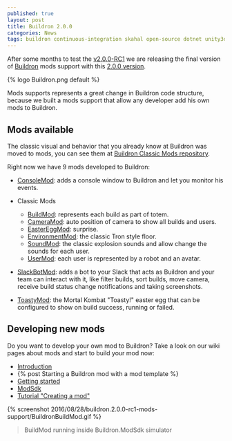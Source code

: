 ```yaml
---
published: true
layout: post
title: Buildron 2.0.0
categories: News
tags: buildron continuous-integration skahal open-source dotnet unity3d release
---
```


After some months to test the [v2.0.0-RC1](https://github.com/skahal/Buildron/releases/tag/v2.0.0-RC1) we are releasing the final version of [Buildron](https://github.com/skahal/Buildron/) mods support with this [2.0.0 version](https://github.com/skahal/Buildron/releases/tag/v2.0.0).

{% logo Buildron.png default %}

Mods supports represents a great change in Buildron code structure, because we built a mods support that allow any developer add his own mods to Buildron.

## Mods available
The classic visual and behavior that you already know at Buildron was moved to mods, you can see them at [Buildron Classic Mods repository](https://github.com/skahal/Buildron-Classic-Mods).

Right now we have 9 mods developed to Buildron:

* [ConsoleMod](https://github.com/giacomelli/Buildron-ConsoleMod/releases): adds a console window to Buildron and let you monitor his events.

* Classic Mods
	* [BuildMod](https://github.com/skahal/Buildron-Classic-Mods): represents each build as part of totem.
	* [CameraMod](https://github.com/skahal/Buildron-Classic-Mods): auto position of camera to show all builds and users.
	* [EasterEggMod](https://github.com/skahal/Buildron-Classic-Mods): surprise.
	* [EnvironmentMod](https://github.com/skahal/Buildron-Classic-Mods): the classic Tron style floor.
	* [SoundMod](https://github.com/skahal/Buildron-Classic-Mods): the classic explosion sounds and allow change the sounds for each user.
	* [UserMod](https://github.com/skahal/Buildron-Classic-Mods): each user is represented by a robot and an avatar.
* [SlackBotMod](https://github.com/giacomelli/Buildron.SlackBotMod/releases): adds a bot to your Slack that acts as Buildron and your team can interact with it, like filter builds, sort builds, move camera, receive build status change notifications and taking screenshots.

* [ToastyMod](https://github.com/skahal/Buildron-Mod-Samples): the Mortal Kombat "Toasty!" easter egg that can be configured to show on build success, running or failed.

## Developing new mods
Do you want to develop your own mod to Buildron? Take a look on our wiki pages about mods and start to build your mod now:

* [Introduction](https://github.com/skahal/buildron/wiki/mods-introduction)
* {% post Starting a Buildron mod with a mod template %}
* [Getting started](https://github.com/skahal/buildron/wiki/mods-getting-started)
* [ModSdk](https://github.com/skahal/buildron/wiki/mods-ModSdk)
* [Tutorial "Creating a mod"](https://github.com/skahal/buildron/wiki/mods-tutorial-creating-a-mod)


{% screenshot 2016/08/28/buildron.2.0.0-rc1-mods-support/BuildronBuildMod.gif %}

> BuildMod running inside Buildron.ModSdk simulator
